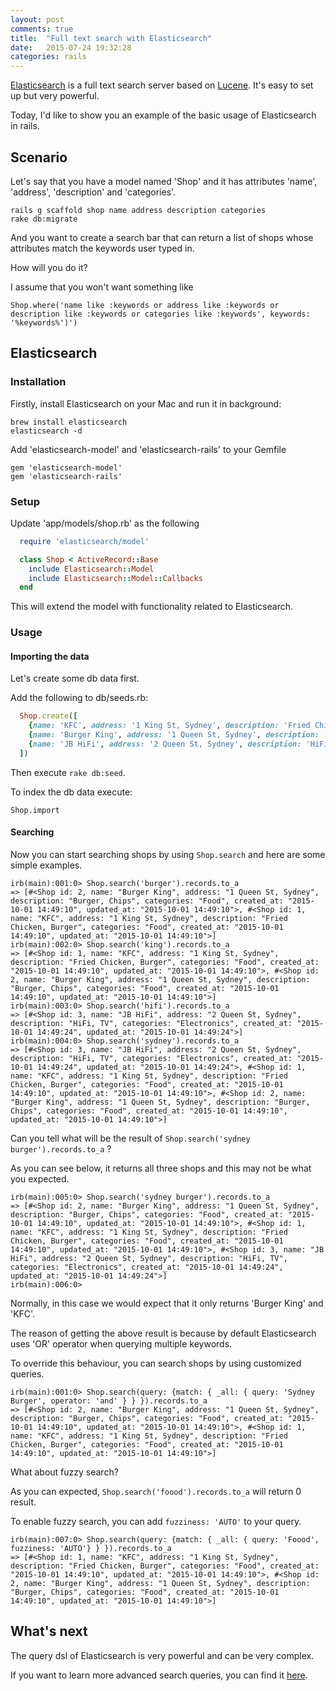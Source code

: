 ```yaml
---
layout: post
comments: true
title:  "Full text search with Elasticsearch"
date:   2015-07-24 19:32:28
categories: rails
---
```


[Elasticsearch](https://www.elastic.co/products/elasticsearch) is a full text
search server based on [Lucene](https://lucene.apache.org/core/).
It's easy to set up but very powerful.

Today, I'd like to show you an example of the basic usage of Elasticsearch in rails.

## Scenario
Let's say that you have a model named 'Shop' and it has attributes
'name', 'address', 'description' and 'categories'.

~~~
rails g scaffold shop name address description categories
rake db:migrate
~~~

And you want to create a search bar that can return a list of shops whose
attributes match the keywords user typed in.

How will you do it?

I assume that you won't want something like

~~~
Shop.where('name like :keywords or address like :keywords or description like :keywords or categories like :keywords', keywords: '%keywords%')')
~~~

## Elasticsearch

### Installation

Firstly, install Elasticsearch on your Mac and run it in background:

~~~
brew install elasticsearch
elasticsearch -d
~~~

Add 'elasticsearch-model' and 'elasticsearch-rails' to your Gemfile

~~~
gem 'elasticsearch-model'
gem 'elasticsearch-rails'
~~~

### Setup
Update 'app/models/shop.rb' as the following

~~~ruby
  require 'elasticsearch/model'

  class Shop < ActiveRecord::Base
    include Elasticsearch::Model
    include Elasticsearch::Model::Callbacks
  end
~~~

This will extend the model with functionality related to Elasticsearch.

### Usage

#### Importing the data

Let's create some db data first.

Add the following to db/seeds.rb:

~~~ruby
  Shop.create([
    {name: 'KFC', address: '1 King St, Sydney', description: 'Fried Chicken, Burger', categories: 'Food'},
    {name: 'Burger King', address: '1 Queen St, Sydney', description: 'Burger, Chips', categories: 'Food'},
    {name: 'JB HiFi', address: '2 Queen St, Sydney', description: 'HiFi, TV', categories: 'Electronics'}
  ])
~~~

Then execute `rake db:seed`.

To index the db data execute:

~~~
Shop.import
~~~

#### Searching

Now you can start searching shops by using `Shop.search` and here are some
simple examples.

~~~
irb(main):001:0> Shop.search('burger').records.to_a
=> [#<Shop id: 2, name: "Burger King", address: "1 Queen St, Sydney", description: "Burger, Chips", categories: "Food", created_at: "2015-10-01 14:49:10", updated_at: "2015-10-01 14:49:10">, #<Shop id: 1, name: "KFC", address: "1 King St, Sydney", description: "Fried Chicken, Burger", categories: "Food", created_at: "2015-10-01 14:49:10", updated_at: "2015-10-01 14:49:10">]
irb(main):002:0> Shop.search('king').records.to_a
=> [#<Shop id: 1, name: "KFC", address: "1 King St, Sydney", description: "Fried Chicken, Burger", categories: "Food", created_at: "2015-10-01 14:49:10", updated_at: "2015-10-01 14:49:10">, #<Shop id: 2, name: "Burger King", address: "1 Queen St, Sydney", description: "Burger, Chips", categories: "Food", created_at: "2015-10-01 14:49:10", updated_at: "2015-10-01 14:49:10">]
irb(main):003:0> Shop.search('hifi').records.to_a
=> [#<Shop id: 3, name: "JB HiFi", address: "2 Queen St, Sydney", description: "HiFi, TV", categories: "Electronics", created_at: "2015-10-01 14:49:24", updated_at: "2015-10-01 14:49:24">]
irb(main):004:0> Shop.search('sydney').records.to_a
=> [#<Shop id: 3, name: "JB HiFi", address: "2 Queen St, Sydney", description: "HiFi, TV", categories: "Electronics", created_at: "2015-10-01 14:49:24", updated_at: "2015-10-01 14:49:24">, #<Shop id: 1, name: "KFC", address: "1 King St, Sydney", description: "Fried Chicken, Burger", categories: "Food", created_at: "2015-10-01 14:49:10", updated_at: "2015-10-01 14:49:10">, #<Shop id: 2, name: "Burger King", address: "1 Queen St, Sydney", description: "Burger, Chips", categories: "Food", created_at: "2015-10-01 14:49:10", updated_at: "2015-10-01 14:49:10">]
~~~

Can you tell what will be the result of `Shop.search('sydney burger').records.to_a` ?

As you can see below, it returns all three shops and this may not be what you expected.

~~~
irb(main):005:0> Shop.search('sydney burger').records.to_a
=> [#<Shop id: 2, name: "Burger King", address: "1 Queen St, Sydney", description: "Burger, Chips", categories: "Food", created_at: "2015-10-01 14:49:10", updated_at: "2015-10-01 14:49:10">, #<Shop id: 1, name: "KFC", address: "1 King St, Sydney", description: "Fried Chicken, Burger", categories: "Food", created_at: "2015-10-01 14:49:10", updated_at: "2015-10-01 14:49:10">, #<Shop id: 3, name: "JB HiFi", address: "2 Queen St, Sydney", description: "HiFi, TV", categories: "Electronics", created_at: "2015-10-01 14:49:24", updated_at: "2015-10-01 14:49:24">]
irb(main):006:0>
~~~

Normally, in this case we would expect that it only returns 'Burger King' and
'KFC'.

The reason of getting the above result is because by default Elasticsearch uses
'OR' operator when querying multiple keywords.

To override this behaviour, you can search shops by using customized queries.

~~~
irb(main):001:0> Shop.search(query: {match: { _all: { query: 'Sydney Burger', operator: 'and' } } }).records.to_a
=> [#<Shop id: 2, name: "Burger King", address: "1 Queen St, Sydney", description: "Burger, Chips", categories: "Food", created_at: "2015-10-01 14:49:10", updated_at: "2015-10-01 14:49:10">, #<Shop id: 1, name: "KFC", address: "1 King St, Sydney", description: "Fried Chicken, Burger", categories: "Food", created_at: "2015-10-01 14:49:10", updated_at: "2015-10-01 14:49:10">]
~~~

What about fuzzy search?

As you can expected, `Shop.search('foood').records.to_a` will return 0 result.

To enable fuzzy search, you can add `fuzziness: 'AUTO'` to your query.

~~~
irb(main):007:0> Shop.search(query: {match: { _all: { query: 'Foood', fuzziness: 'AUTO'} } }).records.to_a
=> [#<Shop id: 1, name: "KFC", address: "1 King St, Sydney", description: "Fried Chicken, Burger", categories: "Food", created_at: "2015-10-01 14:49:10", updated_at: "2015-10-01 14:49:10">, #<Shop id: 2, name: "Burger King", address: "1 Queen St, Sydney", description: "Burger, Chips", categories: "Food", created_at: "2015-10-01 14:49:10", updated_at: "2015-10-01 14:49:10">]
~~~

## What's next
The query dsl of Elasticsearch is very powerful and can be very complex.

If you want to learn more advanced search queries, you can find it
[here](https://www.elastic.co/guide/en/elasticsearch/reference/1.7/query-dsl.html).
